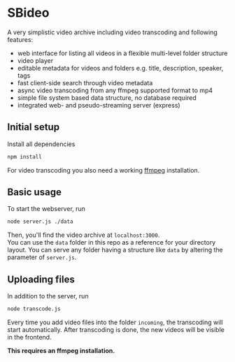 # SBideo
A very simplistic video archive including video transcoding and following features:

- web interface for listing all videos in a flexible multi-level folder structure
- video player
- editable metadata for videos and folders e.g. title, description, speaker, tags
- fast client-side search through video metadata
- async video transcoding from any ffmpeg supported format to mp4
- simple file system based data structure, no database required
- integrated web- and pseudo-streaming server (express)


## Initial setup
Install all dependencies
```sh
npm install
```
For video transcoding you also need a working [ffmpeg](https://www.ffmpeg.org/) installation.

## Basic usage
To start the webserver, run

```sh
node server.js ./data
```

Then, you'll find the video archive at `localhost:3000`.
<br>
You can use the `data` folder in this repo as a reference for your
directory layout. You can serve any folder having a structure like `data` by
altering the parameter of `server.js`.

## Uploading files
In addition to the server, run

```sh
node transcode.js
```

Every time you add video files into the folder `incoming`, the transcoding will start automatically. After transcoding is done, the new videos will be visible in the frontend.

**This requires an ffmpeg installation.**
